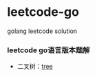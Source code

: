 # leetcode-go
golang leetcode solution

### leetcode go语言版本题解


- 二叉树：[tree](https://github.com/dackh/leetcode-go/tree/master/tree)
